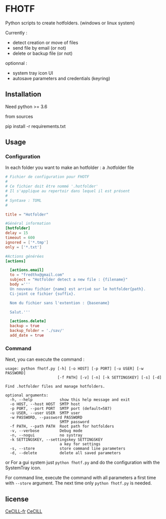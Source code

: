 # FHOTF
Python scripts to create hotfolders.
(windows or linux system)

Currently :
- detect creation or move of files
- send file by email (or not)
- delete or backup file (or not)

optionnal :
- system tray icon UI
- autosave parameters and credentials (keyring)

## Installation

Need python >= 3.6

from sources

pip install -r requirements.txt

## Usage

### Configuration

In each folder you want to make an hotfolder : a .hotfolder file

```toml
# Fichier de configuration pour FHOTF
#
# Ce fichier doit être nommé '.hotfolder'
# Il s'applique au repertoir dans lequel il est présent
#
# Syntaxe : TOML
#

title = "Hotfolder"

#Général information
[hotfolder]
delay = 15
timeout = 600
ignored = ['*.tmp']
only = ['*.txt']

#Actions générées
[actions]

  [actions.email]
  to = "fredthx@gmail.com"
  subject = "Hotfolder detect a new file : {filename}"
  body ='''
  Un nouveau fichier {name} est arrivé sur le hotfolder{path}.
  Ci-joint ce fichier {suffix}.

  Nom du fichier sans l'extention : {basename}

  Salut.'''

  [actions.delete]
  backup = true
  backup_folder = './sav/'
  add_date = true

```

### Command

Next, you can execute the command :

```
usage: python fhotf.py [-h] [-o HOST] [-p PORT] [-u USER] [-w PASSWORD]
                       [-f PATH] [-v] [-n] [-k SETTINGSKEY] [-s] [-d]

Find .hotfolder files and manage hotfolders.

optional arguments:
  -h, --help            show this help message and exit
  -o HOST, --host HOST  SMTP host
  -p PORT, --port PORT  SMTP port (default=587)
  -u USER, --user USER  SMTP user
  -w PASSWORD, --password PASSWORD
                        SMTP password
  -f PATH, --path PATH  Root path for hotfolders
  -v, --verbose         Debug mode
  -n, --nogui           no systray
  -k SETTINGSKEY, --settingskey SETTINGSKEY
                        a key for settings
  -s, --store           store command line parameters
  -d, --delete          delete all saved parameters

```
or
For a gui system just ```python fhotf.py``` and do the configuration with the SystemTray icon.

For command line, execute the command with all parameters a first time with ```--store``` argument. The next time only ```python fhotf.py``` is needed.


## license
[CeCILL-fr](https://cecill.info/licences/Licence_CeCILL_V2.1-fr.html)
[CeCILL](https://cecill.info/licences/Licence_CeCILL_V2.1-en.html)
